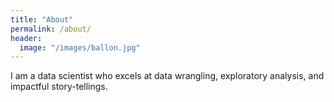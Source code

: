 ```yaml
---
title: "About"
permalink: /about/
header:
  image: "/images/ballon.jpg"
---
```


I am a data scientist who excels at data wrangling, exploratory analysis, and impactful story-tellings.
